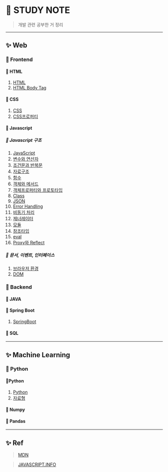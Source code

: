 # 🎈 STUDY NOTE
> 개발 관련 공부한 거 정리
---
## ✨ Web

### 🎊 Frontend
#### 🎉 HTML
01. [HTML](Web/Frontend/HTML/HTML.md)
02. [HTML Body Tag](Web/Frontend/HTML/HTMLBodyTag.md)
#### 🎉 CSS
01. [CSS](Web/Frontend/CSS/CSS.md)
02. [CSS프로퍼티](Web/Frontend/CSS/CSS프로퍼티.md)
#### 🎉 Javascript
##### 🎁 Javascript 구조
01. [JavaScript](ProgrammingLanguage/JavaScript/자바스크립트구조/1.JavaScript/JavaScript.md)
02. [변수와 연산자](ProgrammingLanguage/JavaScript/자바스크립트구조/2.변수와연산자/변수와연산자)
03. [조건문과 반복문](ProgrammingLanguage/JavaScript/자바스크립트구조/3.조건문과반복문/조건문과반복문.md)
04. [자료구조](ProgrammingLanguage/JavaScript/자바스크립트구조/4.자료구조/자료구조.md)
05. [함수](ProgrammingLanguage/JavaScript/자바스크립트구조/5.함수/함수.md)
06. [객체와 메서드](ProgrammingLanguage/JavaScript/자바스크립트구조/6.객체와메서드/객체와메서드.md)
07. [객체프로퍼티와 프로토타입](ProgrammingLanguage/JavaScript/자바스크립트구조/6.객체와메서드/객체프로퍼티와프로토타입.md)
08. [Class](ProgrammingLanguage/JavaScript/자바스크립트구조/7.Class/class.md)
09. [JSON](ProgrammingLanguage/JavaScript/자바스크립트구조/8.JSON/JSON.md)
10. [Error Handling](ProgrammingLanguage/JavaScript/자바스크립트구조/9.ErrorHandling/ErrorHandling.md)
11. [비동기 처리](ProgrammingLanguage/JavaScript/자바스크립트구조/10.비동기처리/비동기처리.md)
12. [제너레이터](ProgrammingLanguage/JavaScript/자바스크립트구조/11.제너레이터/제너레이터.md)
13. [모듈](ProgrammingLanguage/JavaScript/자바스크립트구조/12.모듈/모듈.md)
14. [참조타입](ProgrammingLanguage/JavaScript/자바스크립트구조/13.참조타입/참조타입.md)
15. [eval](ProgrammingLanguage/JavaScript/자바스크립트구조/14.eval/eval.md)
16. [Proxy와 Reflect](ProgrammingLanguage/JavaScript/자바스크립트구조/15.Proxy/Proxy와Reflect.md)

##### 🎁 문서, 이벤트, 인터페이스
01. [브라우저 환경](ProgrammingLanguage/JavaScript/문서_이벤트_인터페이스/1.브라우저환경/브라우저환경.md)
02. [DOM](ProgrammingLanguage/JavaScript/문서_이벤트_인터페이스/2.DOM/DOM.md) 

### 🎊 Backend

#### 🎉 JAVA
#### 🎉 Spring Boot
01. [SpringBoot](ProgrammingLanguage/JAVA/SpringBoot/SpringBoot.md)

#### 🎉 SQL

---
## ✨ Machine Learning

### 🎊 Python
#### 🎉Python
01. [Python](ProgrammingLanguage/Python/Python/1.Python.md)
02. [자료형](ProgrammingLanguage/Python/Python/2.Python자료형)

#### 🎉 Numpy

#### 🎉 Pandas


---
## ✨ Ref

>[MDN](https://developer.mozilla.org/ko/)

>[JAVASCRIPT.INFO](https://ko.javascript.info/)

